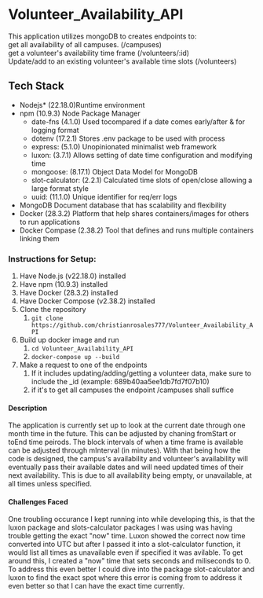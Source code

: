 # Volunteer_Availability_API
This application utilizes mongoDB to creates endpoints to:  
    get all availability of all campuses.                      (/campuses)  
    get a volunteer's availability time frame                  (/volunteers/:id)  
    Update/add to an existing volunteer's available time slots (/volunteers)  

## Tech Stack
* Nodejs* (22.18.0)Runtime environment  
* npm (10.9.3) Node Package Manager  
   * date-fns (4.1.0) Used tocompared if a date comes early/after & for logging format  
   * dotenv (17.2.1) Stores .env package to be used with process
   * express: (5.1.0) Unopinionated minimalist web framework
   * luxon: (3.7.1) Allows setting of date time configuration and modifying time
   * mongoose: (8.17.1) Object Data Model for MongoDB
   * slot-calculator: (2.2.1) Calculated time slots of open/close allowing a large format style
   * uuid: (11.1.0) Unique identifier for req/err logs  
* MongoDB Document database that has scalability and flexibility  
* Docker (28.3.2) Platform that help shares containers/images for others to run applications  
* Docker Compase (2.38.2) Tool that defines and runs multiple containers linking them  


### Instructions for Setup:
1. Have Node.js (v22.18.0) installed
2. Have npm (10.9.3) installed
3. Have Docker (28.3.2) installed
4. Have Docker Compose (v2.38.2) installed
5. Clone the repository
    1. `git clone https://github.com/christianrosales777/Volunteer_Availability_API`
6. Build up docker image and run
    1. `cd Volunteer_Availability_API`
    2. `docker-compose up --build`
7. Make a request to one of the endpoints
    1. If it includes updating/adding/getting a volunteer data, make sure to include the _id (example: 689b40aa5ee1db7fd7f07b10)
    2. if it's to get all campuses the endpoint /campuses shall suffice

#### Description
The application is currently set up to look at the current date through one month time in the future. This can be adjusted
by chaning fromStart or toEnd time peirods. The block intervals of when a time frame is available can be adjusted
through mInterval (in minutes). With that being how the code is designed, the campus's availability and volunteer's
availability will eventually pass their available dates and will need updated times of their next availability. This is due
to all availability being empty, or unavailable, at all times unless specified. 

#### Challenges Faced
One troubling occurance I kept running into while developing this, is that the luxon package and slots-calculator packages
I was using was having trouble getting the exact "now" time. Luxon showed the correct now time converted into UTC but after I passed it into a slot-calculator function, it would list all times as unavailable even if specified it was avilable. To get around this, I created a "now" time that sets seconds and miliseconds to 0. To address this even better I could dive into the package slot-calculator and luxon to find the exact spot where this error is coming from to address it even better so that I can have the exact time currently.